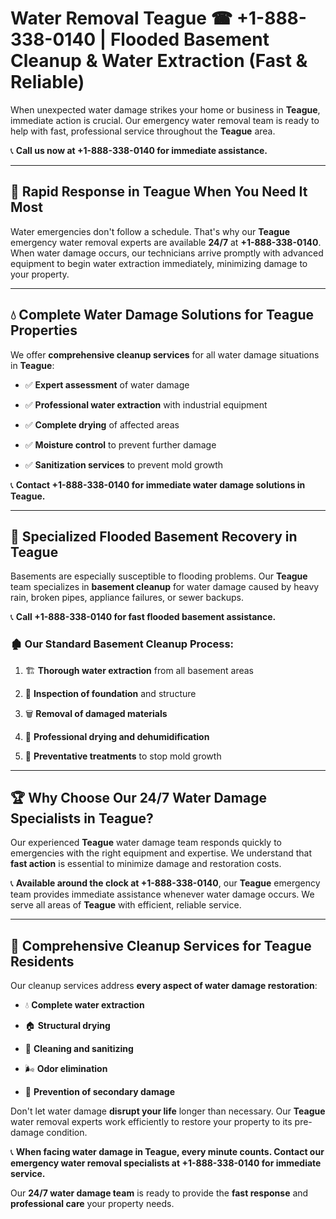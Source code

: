 # Water Removal Teague ☎ +1-888-338-0140 | Flooded Basement Cleanup & Water Extraction (Fast & Reliable)

When unexpected water damage strikes your home or business in **Teague**, immediate action is crucial. Our emergency water removal team is ready to help with fast, professional service throughout the **Teague** area. 

📞 **Call us now at +1-888-338-0140 for immediate assistance.**
---
## 🚀 Rapid Response in Teague When You Need It Most
Water emergencies don't follow a schedule. That's why our **Teague** emergency water removal experts are available **24/7** at **+1-888-338-0140**. When water damage occurs, our technicians arrive promptly with advanced equipment to begin water extraction immediately, minimizing damage to your property.
---
## 💧 Complete Water Damage Solutions for Teague Properties
We offer **comprehensive cleanup services** for all water damage situations in **Teague**:
- ✅ **Expert assessment** of water damage  
- ✅ **Professional water extraction** with industrial equipment  
- ✅ **Complete drying** of affected areas  
- ✅ **Moisture control** to prevent further damage  
- ✅ **Sanitization services** to prevent mold growth  
📞 **Contact +1-888-338-0140 for immediate water damage solutions in Teague.**
---
## 🌊 Specialized Flooded Basement Recovery in Teague
Basements are especially susceptible to flooding problems. Our **Teague** team specializes in **basement cleanup** for water damage caused by heavy rain, broken pipes, appliance failures, or sewer backups. 
📞 **Call +1-888-338-0140 for fast flooded basement assistance.**
### 🏚️ Our Standard Basement Cleanup Process:
1. 🏗️ **Thorough water extraction** from all basement areas  
2. 🔎 **Inspection of foundation** and structure  
3. 🗑️ **Removal of damaged materials**  
4. 💨 **Professional drying and dehumidification**  
5. 🚫 **Preventative treatments** to stop mold growth  
---
## 🏆 Why Choose Our 24/7 Water Damage Specialists in Teague?
Our experienced **Teague** water damage team responds quickly to emergencies with the right equipment and expertise. We understand that **fast action** is essential to minimize damage and restoration costs.
📞 **Available around the clock at +1-888-338-0140**, our **Teague** emergency team provides immediate assistance whenever water damage occurs. We serve all areas of **Teague** with efficient, reliable service.
---
## 🧹 Comprehensive Cleanup Services for Teague Residents
Our cleanup services address **every aspect of water damage restoration**:
- 💧 **Complete water extraction**  
- 🏠 **Structural drying**  
- 🧼 **Cleaning and sanitizing**  
- 🌬️ **Odor elimination**  
- 🚫 **Prevention of secondary damage**  
Don't let water damage **disrupt your life** longer than necessary. Our **Teague** water removal experts work efficiently to restore your property to its pre-damage condition.
📞 **When facing water damage in Teague, every minute counts. Contact our emergency water removal specialists at +1-888-338-0140 for immediate service.**
Our **24/7 water damage team** is ready to provide the **fast response** and **professional care** your property needs.

